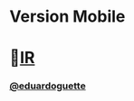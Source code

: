 # Version Mobile
# 🛫[IR](https://eduardoguette.github.io/iunit/)
### [@eduardoguette](https://twitter.com/eduardoguette)
